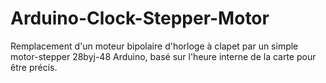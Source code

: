 # Arduino-Clock-Stepper-Motor

Remplacement d'un moteur bipolaire d'horloge à clapet par un simple motor-stepper 28byj-48 Arduino, basé sur l'heure interne de la
carte pour être précis.
